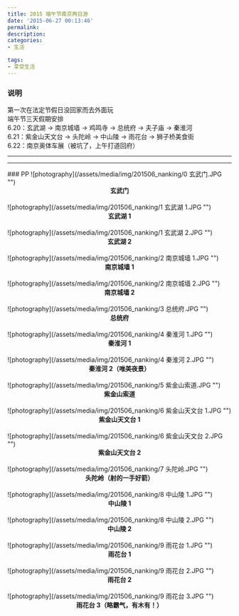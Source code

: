 ```yaml
---
title: 2015 端午节南京两日游
date: '2015-06-27 00:13:46'
permalink: 
description: 
categories: 
- 生活

tags: 
- 享受生活
---
```



### 说明
第一次在法定节假日没回家而去外面玩
</br>
端午节三天假期安排
</br>
6.20：玄武湖 -> 南京城墙 -> 鸡鸣寺 -> 总统府 -> 夫子庙 -> 秦淮河
</br>
6.21：紫金山天文台 -> 头陀岭 -> 中山陵 -> 雨花台 -> 狮子桥美食街
</br>
6.22：南京奥体车展（被坑了，上午打道回府）
<hr/>



<hr/>
### PP
![photography](/assets/media/img/201506_nanking/0 玄武门.JPG "")
<center><b>玄武门</b></center>
<br/>
![photography](/assets/media/img/201506_nanking/1 玄武湖 1.JPG "")
<center><b>玄武湖 1</b></center>
<br/>
![photography](/assets/media/img/201506_nanking/1 玄武湖 2.JPG "")
<center><b>玄武湖 2</b></center>
<br/>
![photography](/assets/media/img/201506_nanking/2 南京城墙 1.JPG "")
<center><b>南京城墙 1</b></center>
<br/>
![photography](/assets/media/img/201506_nanking/2 南京城墙 2.JPG "")
<center><b>南京城墙 2</b></center>
<br/>
![photography](/assets/media/img/201506_nanking/3 总统府.JPG "")
<center><b>总统府</b></center>
<br/>
![photography](/assets/media/img/201506_nanking/4 秦淮河 1.JPG "")
<center><b>秦淮河 1</b></center>
<br/>
![photography](/assets/media/img/201506_nanking/4 秦淮河 2.JPG "")
<center><b>秦淮河 2（唯美夜景）</b></center>
<br/>
![photography](/assets/media/img/201506_nanking/5 紫金山索道.JPG "")
<center><b>紫金山索道</b></center>
<br/>
![photography](/assets/media/img/201506_nanking/6 紫金山天文台 1.JPG "")
<center><b>紫金山天文台 1</b></center>
<br/>
![photography](/assets/media/img/201506_nanking/6 紫金山天文台 2.JPG "")
<center><b>紫金山天文台 2</b></center>
<br/>
![photography](/assets/media/img/201506_nanking/7 头陀岭.JPG "")
<center><b>头陀岭（射的一手好箭）</b></center>
<br/>
![photography](/assets/media/img/201506_nanking/8 中山陵 1.JPG "")
<center><b>中山陵 1</b></center>
<br/>
![photography](/assets/media/img/201506_nanking/8 中山陵 2.JPG "")
<center><b>中山陵 2</b></center>
<br/>
![photography](/assets/media/img/201506_nanking/9 雨花台 1.JPG "")
<center><b>雨花台 1</b></center>
<br/>
![photography](/assets/media/img/201506_nanking/9 雨花台 2.JPG "")
<center><b>雨花台 2</b></center>
<br/>
![photography](/assets/media/img/201506_nanking/9 雨花台 3.JPG "")
<center><b>雨花台 3（略霸气，有木有！）</b></center>
<br/>

